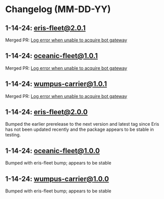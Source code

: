 # Changelog (MM-DD-YY)

## 1-14-24: eris-fleet@2.0.1

Merged PR: [Log error when unable to acquire bot gateway](https://github.com/danclay/wumpus-navy/pull/1)

## 1-14-24: oceanic-fleet@1.0.1

Merged PR: [Log error when unable to acquire bot gateway](https://github.com/danclay/wumpus-navy/pull/1)

## 1-14-24: wumpus-carrier@1.0.1

Merged PR: [Log error when unable to acquire bot gateway](https://github.com/danclay/wumpus-navy/pull/1)

## 1-14-24: eris-fleet@2.0.0

Bumped the earlier prerelease to the next version and latest tag since Eris has not been updated recently and the package appears to be stable in testing.

## 1-14-24: oceanic-fleet@1.0.0

Bumped with eris-fleet bump; appears to be stable

## 1-14-24: wumpus-carrier@1.0.0

Bumped with eris-fleet bump; appears to be stable